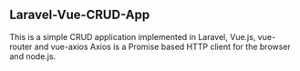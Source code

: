 ## Laravel-Vue-CRUD-App

This is a simple CRUD application implemented in Laravel, Vue.js, vue-router and vue-axios
Axios is a Promise based HTTP client for the browser and node.js.
